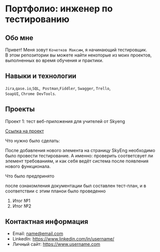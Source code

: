 # Портфолио: инженер по тестированию

## Обо мне 

Привет! Меня зовут ``Кочетков Максим``, я начинающий тестировщик. <br>
В этом репозитории вы можете найти некоторые из моих проектов, выполненных во время обучения и практики.
<br>

## Навыки и технологии
``Jira``,``qase.io``,``SQL``,`` Postman``,``Fiddler``, ``Swagger``, ``Trello``, <br>
``SoapUI``, ``Chrome DevTools``.




## Проекты

<p> Проект 1: тест веб-приложения для учителей от Skyeng</p>
<a href="LIBRARY1-Курсовая работа, 1-ый курс-151023-135433.pdf">Ссылка на проект</a>
<p>Что нужно было сделать:<p>
После добавления нового элемента на страницу SkyEng необходимо было провести тестирование. А именно: проверить соответсвует ли элемент требованиям, и как себя ведёт система после появления нового функционала.  

<p>Что было предпринято<p>
  после ознакомления документации был составлен тест-план, и в соответствии с этим планои было проведенно <p>


<ol>
  <li>Итог №1</li>
  <li>Итог №2</li>
</ol>





## Контактная информация
- Email: name@email.com
- LinkedIn: https://www.linkedin.com/in/username/
- Личный сайт: https://www.username.com
